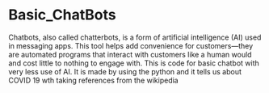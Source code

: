 # Basic_ChatBots
Chatbots, also called chatterbots, is a form of artificial intelligence (AI) used in messaging apps. This tool helps add convenience for customers—they are automated programs that interact with customers like a human would and cost little to nothing to engage with. This is code for basic chatbot with very less use of AI. It is made by using the python and it tells us about COVID 19 wth taking references from the wikipedia
